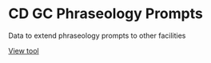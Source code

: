 # CD GC Phraseology Prompts
Data to extend phraseology prompts to other facilities

[View tool](https://sjwhitlo.github.io/CD_GC_Prompts/)